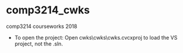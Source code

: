 # comp3214_cwks
comp3214 courseworks 2018


- To open the project: Open cwks\cwks\cwks.cvcxproj to load the VS project, not the .sln.
